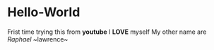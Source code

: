 # Hello-World
Frist time trying this from **youtube**
I __LOVE__ myself
My other name are *Raphael* ~lawrence~
